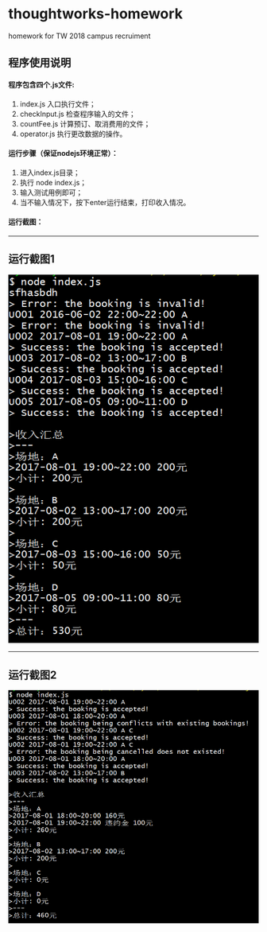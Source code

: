 # thoughtworks-homework
homework for TW 2018 campus recruiment
## 程序使用说明
#### 程序包含四个.js文件:
1. index.js 入口执行文件；
2. checkInput.js 检查程序输入的文件；
3. countFee.js 计算预订、取消费用的文件；
4. operator.js 执行更改数据的操作。
#### 运行步骤（保证nodejs环境正常）：
1. 进入index.js目录；
2. 执行 node index.js；
3. 输入测试用例即可；
4. 当不输入情况下，按下enter运行结束，打印收入情况。

#### 运行截图：
***
运行截图1
---
![image](https://github.com/dylanzx/thoughtworks-homework/blob/master/%E6%88%AA%E5%9B%BE1.png?raw=true)

***
运行截图2
---
![image](https://github.com/dylanzx/thoughtworks-homework/blob/master/2.png?raw=true)
